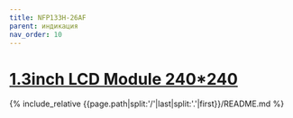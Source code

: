 ```yaml
---
title: NFP133H-26AF
parent: индикация
nav_order: 10
---
```

# [1.3inch LCD Module 240*240](https://github.com/mpp2508/{{page.path|split:'/'|last|split:'.'|first}})
{% include_relative {{page.path|split:'/'|last|split:'.'|first}}/README.md %}
